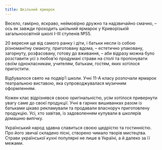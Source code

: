 ```yaml
---
title: Шкільний ярмарок
---
```


Весело, гамірно, яскраво, неймовірно дружно та надзвичайно смачно, – ось як завжди проходить шкільний ярмарок у Криворізькій загальноосвітній школі І-ІІІ ступенів №55.

20 вересня ще від самого ранку і діти, і батьки несли із собою різноманітну смакоту, приготовану вдома, – естетично упаковану, загорнуту, розфасовану, готову до вживання, – аби відразу можна було розставити усі з любов’ю продумані страви на столі та пропонувати своїм однокласникам, учителям, батькам, гостям, яких хотілося пригостити.

Відбувалося свято на подвір’ї школи. Учні 11-А класу розпочали ярмарок театральною виставою, яка супроводжувалася музичним оформленням.

Кожен клас відрізнявся своєю оригінальністю, усім хотілося привернути увагу саме до своєї продукції. Учні в гарних вишиванках разом із батьками цікаво рекламували та продавали власноруч приготовлену продукцію. Усі, хто завітав, із задоволенням купували в школярів домашню випічку.

Український народ здавна славиться своєю щедрістю та гостинністю. Про його звичаї складено пісні, створено чимало творів мистецтва. Страви української кухні популярні не лише в Україні, а й далеко за її межами.

<slideshow id="_/72157695978296190" />

<youtube id="Gz3hGTzhPRo" />
